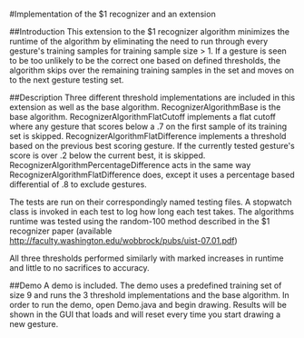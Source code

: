 #Implementation of the $1 recognizer and an extension

##Introduction
This extension to the $1 recognizer algorithm minimizes the runtime of the algorithm by eliminating the need to run through every gesture's training samples for training sample size > 1. If a gesture is seen to be too unlikely to be the correct one based on defined thresholds, the algorithm skips over the remaining training samples in the set and moves on to the next gesture testing set.

##Description
Three different threshold implementations are included in this extension as well as the base algorithm. RecognizerAlgorithmBase is the base algorithm. RecognizerAlgorithmFlatCutoff implements a flat cutoff where any gesture that scores below a .7 on the first sample of its training set is skipped. RecognizerAlgorithmFlatDifference implements a threshold based on the previous best scoring gesture. If the currently tested gesture's score is over .2 below the current best, it is skipped. RecognizerAlgorithmPercentageDifference acts in the same way RecognizerAlgorithmFlatDifference does, except it uses a percentage based differential of .8 to exclude gestures.

The tests are run on their correspondingly named testing files. A stopwatch class is invoked in each test to log how long each test takes. The algorithms runtime was tested using the random-100 method described in the $1 recognizer paper (available http://faculty.washington.edu/wobbrock/pubs/uist-07.01.pdf)

All three thresholds performed similarly with marked increases in runtime and little to no sacrifices to accuracy.

##Demo
A demo is included. The demo uses a predefined training set of size 9 and runs the 3 threshold implementations and the base algorithm. In order to run the demo, open Demo.java and begin drawing. Results will be shown in the GUI that loads and will reset every time you start drawing a new gesture.